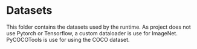 # Datasets
This folder contains the datasets used by the runtime. As project does not use Pytorch or Tensorflow, a custom dataloader is use for ImageNet. PyCOCOTools is use for using the COCO dataset.
